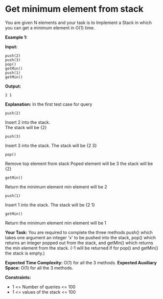 # Get minimum element from stack


You are given N elements and your task is to Implement a Stack in which you can get a minimum element in O(1) time.

**Example 1:**

**Input:**
```
push(2)
push(3)
pop()
getMin()
push(1)
getMin()
```

**Output:**
```
2 1
```

**Explanation:**
In the first test case for query 
```
push(2)
```
Insert 2 into the stack.        
The stack will be {2}

```
push(3)
```
Insert 3 into the stack.
The stack will be {2 3}

```
pop()
```
Remove top element from stack 
Poped element will be 3 the stack will be {2}

```
getMin()
```
Return the minimum element
min element will be 2 

```
push(1)
```
Insert 1 into the stack.
The stack will be {2 1}

```
getMin()
```
Return the minimum element
min element will be 1

**Your Task:**
You are required to complete the three methods push() which takes one argument an integer 'x' to be pushed into the stack, pop() which returns an integer popped out from the stack, and getMin() which returns the min element from the stack. (-1 will be returned if for pop() and getMin() the stack is empty.)

**Expected Time Complexity:** O(1) for all the 3 methods.
**Expected Auxiliary Space:** O(1) for all the 3 methods.

**Constraints:**
- 1 <= Number of queries <= 100
- 1 <= values of the stack <= 100